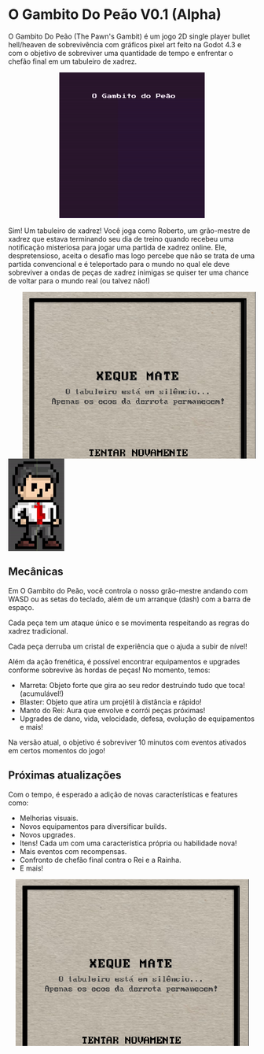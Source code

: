 # O Gambito Do Peão V0.1 (Alpha)

O Gambito Do Peão (The Pawn's Gambit) é um jogo 2D single player bullet hell/heaven de sobrevivência com gráficos pixel art feito na Godot 4.3 e com o objetivo de sobreviver uma quantidade de tempo e enfrentar o chefão final em um tabuleiro de xadrez.
<p align="center">
  <img  src="./WelcomeMenu.gif">
</p>


Sim! Um tabuleiro de xadrez! Você joga como Roberto, um grão-mestre de xadrez que estava terminando seu dia de treino quando recebeu uma notificação misteriosa para jogar uma partida de xadrez online. Ele, despretensioso, aceita o desafio mas logo percebe que não se trata de uma partida convencional e é teleportado para o mundo no qual ele deve sobreviver a ondas de peças de xadrez inimigas se quiser ter uma chance de voltar para o mundo real (ou talvez não!)


<img align="right"  src="./image.png" > <img align="center"  src="./Player.gif">


## Mecânicas

Em O Gambito do Peão, você controla o nosso grão-mestre andando com WASD ou as setas do teclado, além de um arranque (dash) com a barra de espaço.

Cada peça tem um ataque único e se movimenta respeitando as regras do xadrez tradicional.

Cada peça derruba um cristal de experiência que o ajuda a subir de nível!

Além da ação frenética, é possível encontrar equipamentos e upgrades conforme sobrevive às hordas de peças! No momento, temos:
 - Marreta: Objeto forte que gira ao seu redor destruindo tudo que toca! (acumulável!)
 - Blaster: Objeto que atira um projétil à distância e rápido!
 - Manto do Rei: Aura que envolve e corrói peças próximas!
 - Upgrades de dano, vida, velocidade, defesa, evolução de equipamentos e mais!

Na versão atual, o objetivo é sobreviver 10 minutos com eventos ativados em certos momentos do jogo!

## Próximas atualizações
Com o tempo, é esperado a adição de novas características e features como:
 - Melhorias visuais.
 - Novos equipamentos para diversificar builds.
 - Novos upgrades.
 - Itens! Cada um com uma característica própria ou habilidade nova!
 - Mais eventos com recompensas.
 - Confronto de chefão final contra o Rei e a Rainha.
 - E mais!
<p align="center">
 <img src="./Image.png">
</p>
